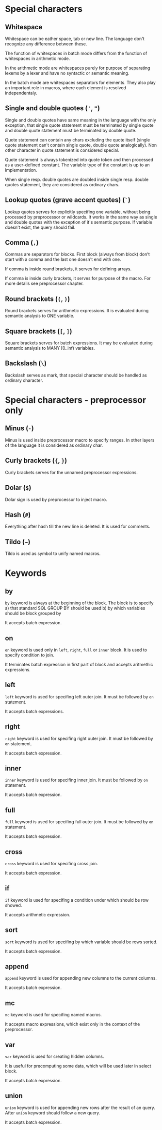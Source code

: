 # Special characters

## Whitespace
Whitespace can be eather space, tab or new line. The language don't recognize any difference between these.

The function of whitespaces in batch mode differs from the function of whitespaces in arithmetic mode.

In the arithmetic mode are whitespaces purely for purpose of separating lexems by a lexer and have no syntactic or semantic meaning.

In the batch mode are whitespaces separators for elements. They also play an important role in macros, where each element is resolved independentaly.

## Single and double quotes (`'`, `"`)
Single and double quotes have same meaning in the language with the only exception, that single quote statement must be terminated by single quote and double quote statement must be terminated by double quote.

Quote statement can contain any chars excluding the quote itself (single quote statement can't contain single quote, double quote analogically). Non other character in quote statement is considered special.

Quote statement is always tokenized into quote token and then processed as a user-defined constant. The variable type of the constant is up to an implementation.

When single resp. double quotes are doubled inside single resp. double quotes statement, they are considered as ordinary chars.

## Lookup quotes (grave accent quotes) (`` ` ``)
Lookup quotes serves for explicitly specifing one variable, without being processed by preprocessor or wildcards. It works in the same way as single and double quotes with the exception of it's semantic purpose. If variable doesn't exist, the query should fail.

## Comma (`,`)
Commas are separators for blocks. First block (always from block) don't start with a comma and the last one doesn't end with one.

If comma is inside round brackets, it serves for defining arrays.

If comma is inside curly brackets, it serves for purpose of the macro. For more details see preprocessor chapter.

## Round brackets (`(`, `)`)
Round brackets serves for arithmetic expressions. It is evaluated during semantic analysis to ONE variable.

## Square brackets (`[`, `]`)
Square brackets serves for batch expressions. It may be evaluated during semantic analysis to MANY [0..inf) variables.

## Backslash (`\`)
Backslash serves as mark, that special character should be handled as ordinary character.

# Special characters - preprocessor only
## Minus (`-`)
Minus is used inside preprocessor macro to specify ranges. In other layers of the language it is considered as ordinary char.

## Curly brackets (`{`, `}`)
Curly brackets serves for the unnamed preprocessor expressions.

## Dolar (`$`)
Dolar sign is used by preprocessor to inject macro.

## Hash (`#`)
Everything after hash till the new line is deleted. It is used for comments.

## Tildo (`~`)
Tildo is used as symbol to unify named macros.

# Keywords

## by
`by` keyword is always at the beginning of the block. The block is to specify
a) that standard SQL GROUP BY should be used
b) by which variables should be block grouped by

It accepts batch expression.

## on
`on` keyword is used only in `left`, `right`, `full` or `inner` block. It is used to specify condition to join.

It terminates batch expression in first part of block and accepts aritmethic expressions.

## left
`left` keyword is used for specifing left outer join. It must be followed by `on` statement.

It accepts batch expressions.

## right
`right` keyword is used for specifing right outer join. It must be followed by `on` statement.

It accepts batch expression.

## inner
`inner` keyword is used for specifing inner join. It must be followed by `on` statement.

It accepts batch expression.

## full
`full` keyword is used for specifing full outer join. It must be followed by `on` statement.

It accepts batch expression.

## cross
`cross` keyword is used for specifing cross join.

It accepts batch expression.

## if
`if` keyword is used for specifing a condition under which should be row showed.

It accepts arithmetic expression.

## sort
`sort` keyword is used for specifing by which variable should be rows sorted.

It accepts batch expression.

## append
`append` keyword is used for appending new columns to the current columns. 

It accepts batch expression.

## mc
`mc` keyword is used for specifing named macros.

It accepts macro expressions, which exist only in the context of the preprocessor.

## var
`var` keyword is used for creating hidden columns.

It is useful for precomputing some data, which will be used later in select block.

It accepts batch expression.

## union
`union` keyword is used for appending new rows after the result of an query. After `union` keyword should follow a new query.

It accepts batch expression.

